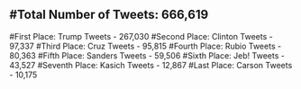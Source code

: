 #Total Number of Tweets: 666,619 
---
#First Place: Trump Tweets - 267,030
#Second Place: Clinton Tweets - 97,337
#Third Place: Cruz Tweets - 95,815
#Fourth Place: Rubio Tweets - 80,363
#Fifth Place: Sanders Tweets - 59,506
#Sixth Place: Jeb! Tweets - 43,527
#Seventh Place: Kasich Tweets - 12,867
#Last Place: Carson Tweets - 10,175
